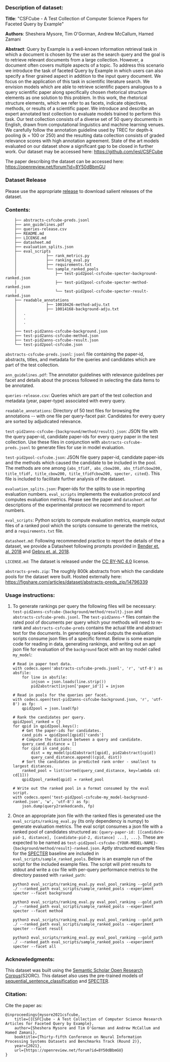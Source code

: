 ### Description of dataset:

**Title**: "CSFCube - A Test Collection of Computer Science Papers for Faceted Query by Example"

**Authors**: Sheshera Mysore, Tim O'Gorman, Andrew McCallum, Hamed Zamani

**Abstract**: Query by Example is a well-known information retrieval task in which a document is chosen by the user as the search query and the goal is to retrieve relevant documents from a large collection. However, a document often covers multiple aspects of a topic. To address this scenario we introduce the task of faceted Query by Example in which users can also specify a finer grained aspect in addition to the input query document. We focus on the application of this task in scientific literature search. We envision models which are able to retrieve scientific papers analogous to a query scientific paper along specifically chosen rhetorical structure elements as one solution to this problem. In this work, the rhetorical structure elements, which we refer to as facets,  indicate objectives, methods, or results of a scientific paper. We introduce and describe an expert annotated test collection to evaluate models trained to perform this task. Our test collection consists of a diverse set of 50 query documents in English, drawn from computational linguistics and machine learning venues. We carefully follow the annotation guideline used by TREC for depth-k pooling (k = 100 or 250) and the resulting data collection consists of graded relevance scores with high annotation agreement. State of the art models evaluated on our dataset show a significant gap to be closed in further work. Our dataset may be accessed here: https://github.com/iesl/CSFCube

The paper describing the dataset can be accessed here: https://openreview.net/forum?id=8Y50dBbmGU

### Dataset Release

Please use the appropriate [release](https://github.com/iesl/CSFCube/releases) to download salient releases of the dataset.


### Contents:

        ├── abstracts-csfcube-preds.jsonl
        ├── ann_guidelines.pdf
        ├── queries-release.csv
        ├── README.md
        ├── LICENSE.md
        ├── datasheet.md
        ├── evaluation_splits.json
        ├── eval_scripts
        │             ├── rank_metrics.py
        │             ├── ranking_eval.py
        │             ├── requirements.txt
        │             └── sample_ranked_pools
        │                 ├── test-pid2pool-csfcube-specter-background-ranked.json
        │                 ├── test-pid2pool-csfcube-specter-method-ranked.json
        │                 └── test-pid2pool-csfcube-specter-result-ranked.json
        ├── readable_annotations
        │             ├── 10010426-method-adju.txt
        │             ├── 10014168-background-adju.txt
        │	.
        │	.
        │	.	
        │
        ├── test-pid2anns-csfcube-background.json
        ├── test-pid2anns-csfcube-method.json
        ├── test-pid2anns-csfcube-result.json
        └── test-pid2pool-csfcube.json

`abstracts-csfcube-preds.jsonl`: `jsonl` file containing the paper-id, abstracts, titles, and metadata for the queries and candidates which are part of the test collection.

`ann_guidelines.pdf`: The annotator guidelines with relevance guidelines per facet and details about the process followed in selecting the data items to be annotated.

`queries-release.csv`: Queries which are part of the test collection and metadata (year, paper-type) associated with every query.

`readable_annotations`: Directory of 50 text files for browsing the annotations -- with one file per query-facet pair. Candidates for every query are sorted by adjudicated relevance.

`test-pid2anns-csfcube-{background/method/result}.json`: JSON file with the query paper-id, candidate paper-ids for every query paper in the test collection. Use these files in conjunction with `abstracts-csfcube-preds.jsonl` to generate files for use in model evaluation. 

`test-pid2pool-csfcube.json`: JSON file query paper-id, candidate paper-ids and the methods which caused the candidate to be included in the pool. The methods are one among `{abs_tfidf, abs_cbow200, abs_tfidfcbow200, title_tfidf, title_cbow200, title_tfidfcbow200, specter, cited}`. This file is included to facilitate further analysis of the dataset.

`evaluation_splits.json`: Paper-ids for the splits to use in reporting evaluation numbers. `eval_scripts` implements the evaluation protocol and computes evaluation metrics. Please see the paper and `datasheet.md` for descriptions of the experimental protocol we recommend to report numbers. 

`eval_scripts`: Python scripts to compute evaluation metrics, example output files of a ranked pool which the scripts consume to generate the metrics, and a `requirements.txt` file.

`datasheet.md`: Following recommended practice to report the details of the a dataset, we provide a Datasheet following prompts provided in [Bender et. al. 2018](https://www.aclweb.org/anthology/Q18-1041/) and [Gebru et. al. 2018](https://arxiv.org/abs/1803.09010).

`LICENSE.md`: The dataset is released under the [CC BY-NC 4.0](https://creativecommons.org/licenses/by-nc/4.0/) license. 

`abstracts-preds.zip`: The roughly 800k abstracts from which the candidate pools for the dataset were built. Hosted externally here: https://figshare.com/articles/dataset/abstracts-preds_zip/14796339 

### Usage instructions:

1. To generate rankings per query the following files will be necessary: `test-pid2anns-csfcube-{background/method/result}.json` and `abstracts-csfcube-preds.jsonl`. The `test-pid2anns-*` files contain the rated pool of documents per query which your methods will need to re-rank and `abstracts-csfcube-preds` contains the actual title and abstract text for the documents. In generating ranked outputs the evaluation scripts consume json files of a specific format. Below is some example code for reading in data, generating rankings, and writing out an apt json file for evaluation of the `background` facet with an toy model called `my_model`:

	```
    # Read in paper text data.
    with codecs.open('abstracts-csfcube-preds.jsonl', 'r', 'utf-8') as absfile:
        for line in absfile:
            injson = json.loads(line.strip())
            pid2abstract[injson['paper_id']] = injson

    # Read in pools for the queries per facet.
    with codecs.open(test-pid2anns-csfcube-background.json, 'r', 'utf-8') as fp:
        qpid2pool = json.load(fp)
	
    # Rank the candidates per query.
    qpid2pool_ranked = {}
    for qpid in qpid2pool.keys():
        # Get the paper-ids for candidates.
        cand_pids = qpid2pool[qpid]['cands']
        # Compute the distance between a query and candidate.
        query_cand_distance = []
        for cpid in cand_pids:
            dist = my_model(pid2abstract[qpid], pid2abstract[cpid])
            query_cand_distance.append((cpid, dist))
        # Sort the candidates in predicted rank order - smallest to largest distances.
        ranked_pool = list(sorted(query_cand_distance, key=lambda cd: cd[1]))
        qpid2pool_ranked[qpid] = ranked_pool

    # Write out the ranked pool in a format consumed by the eval script.
    with codecs.open('test-pid2pool-csfcube-my_model-background-ranked.json', 'w', 'utf-8') as fp:
        json.dump(query2rankedcands, fp)
	```

2. Once an appropriate json file with the ranked files is generated use the `eval_scripts/ranking_eval.py` (its only dependency is numpy) to generate evaluation metrics. The eval script consumes a json file with a ranked pool of candidates structured as: `{query-paper-id: [[candidate-pid-1, distance], [candidate-pid-2, distance] ...], ...}`. These are expected to be named as `test-pid2pool-csfcube-{YOUR-MODEL-NAME}-{background/method/result}-ranked.json`. Aptly structured example files for the [SPECTER](https://aclanthology.org/2020.acl-main.207/) baseline are included in `eval_scripts/sample_ranked_pools`. Below is an example run of the script for the included example files. The script will print results to stdout and write a csv file with per-query performance metrics to the directory passed with `ranked_path`:

	```
	python3 eval_scripts/ranking_eval.py eval_pool_ranking --gold_path ./ --ranked_path eval_scripts/sample_ranked_pools --experiment specter --facet background

	python3 eval_scripts/ranking_eval.py eval_pool_ranking --gold_path ./ --ranked_path eval_scripts/sample_ranked_pools --experiment specter --facet method

	python3 eval_scripts/ranking_eval.py eval_pool_ranking --gold_path ./ --ranked_path eval_scripts/sample_ranked_pools --experiment specter --facet result

	python3 eval_scripts/ranking_eval.py eval_pool_ranking --gold_path ./ --ranked_path eval_scripts/sample_ranked_pools --experiment specter --facet all
	```


### Acknowledgments: 

This dataset was built using the [Semantic Scholar Open Research Corpus](https://github.com/allenai/s2orc)(S2ORC). This dataset also uses the pre-trained models of [sequential_sentence_classification](https://github.com/allenai/sequential_sentence_classification) and [SPECTER](https://github.com/allenai/specter).


### Citation:

Cite the paper as:
```
@inproceedings{mysore2021csfcube,
    title={{CSFC}ube - A Test Collection of Computer Science Research Articles for Faceted Query by Example},
    author={Sheshera Mysore and Tim O'Gorman and Andrew McCallum and Hamed Zamani},
    booktitle={Thirty-fifth Conference on Neural Information Processing Systems Datasets and Benchmarks Track (Round 2)},
    year={2021},
    url={https://openreview.net/forum?id=8Y50dBbmGU}
}
```